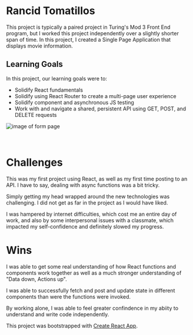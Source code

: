
# Rancid Tomatillos
This project is typically a paired project in Turing's Mod 3 Front End program, but I worked this project independently over a slightly shorter span of time.
In this project, I created a Single Page Application that displays movie information.

## Learning Goals

In this project, our learning goals were to:

- Solidify React fundamentals
- Solidify using React Router to create a multi-page user experience
- Solidify component and asynchronous JS testing
- Work with and navigate a shared, persistent API using GET, POST, and DELETE requests

![image of form page](https://media.giphy.com/media/ZCkdBaZZ99tWCIaa8r/giphy.gif)<br />  
<br />  

# Challenges

This was my first project using React, as well as my first time posting to an API. I have to say, dealing with async functions was a bit tricky.

Simply getting my head wrapped around the new technologies was challenging. I did not get as far in the project as I would have liked.

I was hampered by internet difficulties, which cost me an entire day of work, and also by some interpersonal issues with a classmate, which impacted my self-confidence and definitely slowed my progress.

# Wins

I was able to get some real understanding of how React functions and components work together as well as a much stronger understanding of "Data down, Actions up".

I was able to successfully fetch and post and update state in different components than were the functions were invoked.

By working alone, I was able to feel greater confindence in my abiity to understand and write code independently.


This project was bootstrapped with [Create React App](https://github.com/facebook/create-react-app).
